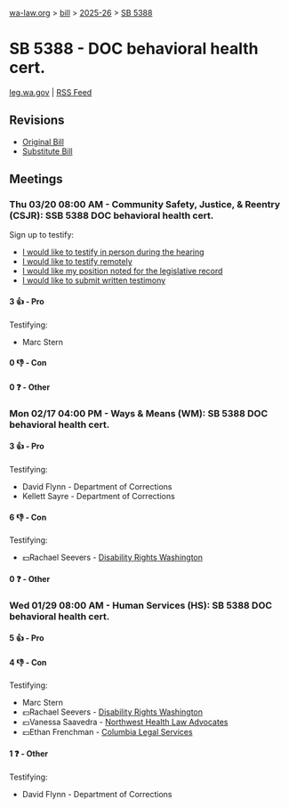 [wa-law.org](/) > [bill](/bill/) > [2025-26](/bill/2025-26/) > [SB 5388](/bill/2025-26/sb/5388/)

# SB 5388 - DOC behavioral health cert.
[leg.wa.gov](https://app.leg.wa.gov/billsummary?BillNumber=5388&Year=2025&Initiative=false) | [RSS Feed](./rss.xml)

## Revisions
* [Original Bill](1/)
* [Substitute Bill](S/)

## Meetings
### Thu 03/20 08:00 AM - Community Safety, Justice, & Reentry (CSJR): SSB 5388 DOC behavioral health cert.
Sign up to testify:
* [I would like to testify in person during the hearing](https://app.leg.wa.gov/csi/Testifier/Add?chamber=House&mId=33070&aId=165668&caId=26467&tId=1)
* [I would like to testify remotely](https://app.leg.wa.gov/csi/Testifier/Add?chamber=House&mId=33070&aId=165668&caId=26467&tId=2)
* [I would like my position noted for the legislative record](https://app.leg.wa.gov/csi/Testifier/Add?chamber=House&mId=33070&aId=165668&caId=26467&tId=3)
* [I would like to submit written testimony](https://app.leg.wa.gov/csi/Testifier/Add?chamber=House&mId=33070&aId=165668&caId=26467&tId=4)

#### 3 👍 - Pro
Testifying:
* Marc Stern

#### 0 👎 - Con

#### 0 ❓ - Other

### Mon 02/17 04:00 PM - Ways & Means (WM): SB 5388 DOC behavioral health cert.
#### 3 👍 - Pro
Testifying:
* David Flynn - Department of Corrections
* Kellett Sayre - Department of Corrections

#### 6 👎 - Con
Testifying:
* 💵Rachael Seevers - [Disability Rights Washington](/org/disability_rights_washington/)

#### 0 ❓ - Other

### Wed 01/29 08:00 AM - Human Services (HS): SB 5388 DOC behavioral health cert.
#### 5 👍 - Pro

#### 4 👎 - Con
Testifying:
* Marc Stern
* 💵Rachael Seevers - [Disability Rights Washington](/org/disability_rights_washington/)
* 💵Vanessa Saavedra - [Northwest Health Law Advocates](/org/northwest_health_law_advocates/)
* 💵Ethan Frenchman - [Columbia Legal Services](/org/columbia_legal_services/)

#### 1 ❓ - Other
Testifying:
* David Flynn - Department of Corrections
